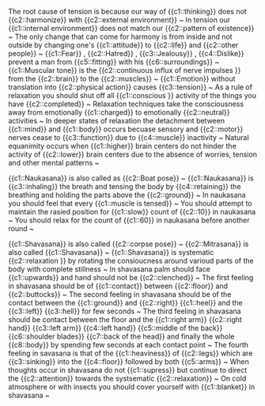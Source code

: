 The root cause of tension is because our way of {{c1::thinking}} does not {{c2::harmonize}} with {{c2::external environment}}  ~
In tension our {{c1::internal environment}} does not match our {{c2::pattern of existence}}  ~
The only change that can come for harmony is from inside and not outside by changing one's {{c1::attitude}} to {{c2::life}} and {{c2::other people}}  ~
{{c1::Fear}} , {{c2::Hatred}} , {{c3::Jealousy}} , {{c4::Dislike}} prevent a man from {{c5::fitting}} with his {{c6::surroundings}} ~
{{c1::Muscular tone}} is the {{c2::continuous influx of nerve impulses }} from the {{c2::brain}} to the {{c2::muscles}}  ~
{{c1::Emotion}} without translation into {{c2::physical action}} causes {{c3::tension}}  ~
As a rule of relaxation you should shut off all {{c1::conscious }} activity of the things you have {{c2::completed}} ~
Relaxation techniques take the consciousness away from emotionally {{c1::charged}} to emotionally {{c2::neutral}} activities ~
In deeper states of relaxation the detachment between {{c1::mind}} and {{c1::body}} occurs becuase sensory and {{c2::motor}} nerves cease to {{c3::function}} due to {{c4::muscle}} inactivity ~
Natural equanimity occurs when {{c1::higher}} brain centers do not hinder the activity of {{c2::lower}} brain centers due to the absence of worries, tension and other mental patterns  ~

{{c1::Naukasana}} is also called as {{c2::Boat pose}}  ~
{{c1::Naukasana}}  is {{c3::inhaling}} the breath and tensing the body by {{c4::retaining}}  the breathing and holding the parts above the {{c2::ground}}  ~
In naukasana you should feel that every {{c1::muscle is tensed}}  ~
You should attempt to maintain the rasied position for {{c1::slow}} count of {{c2::10}} in naukasana   ~
You should relax for the count of {{c1::60}} in naukasana before another round ~

{{c1::Shavasana}} is also called {{c2::corpse pose}}  ~
{{c2::Mitrasana}} is also called {{c1::Shavasana}} ~
{{c1::Shavasana}} is systematic {{c2::relaxation }} by rotating the consioucness around varioud parts of the body with complete stillness ~
In shavasana palm should face {{c1::upwards}} and hand should not be {{c2::clenched}}  ~
The first feeling in shavasana should be of {{c1::contact}} between {{c2::floor}} and {{c2::buttocks}}  ~
The second feeling in shavasana should be of the contact between the {{c1::ground}} and {{c2::right}} {{c1::heel}} and the {{c3::left}} {{c3::hell}} for few seconds ~
The third feeling in shavasana should be contact between the floor and the {{c1::right arm}} {{c2::right hand}} {{c3::left arm}} {{c4::left hand}} {{c5::middle of the back}} {{c6::shoulder blades}} {{c7::back of the head}} and finally the whole {{c8::body}} by spending few seconds at each contact point	 ~
The fourth feeling in savasana is that of the {{c1::heaviness}} of {{c2::legs}} which are {{c3::sinking}} into the {{c4::floor}} followed by both {{c5::arms}} 	 ~
When thoughts occur in shavasana do not {{c1::supress}} but continue to direct the {{c2::attention}} towards the systsematic {{c2::relaxation}}  ~
On cold atmosphere or with insects you should cover yourself with {{c1::blanket}} in shavasana ~
